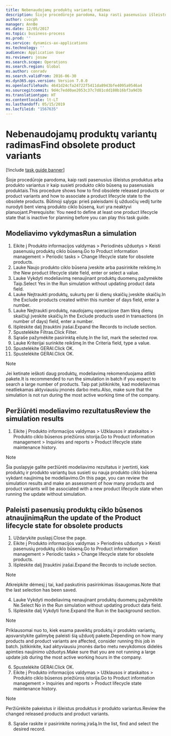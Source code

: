 ```yaml
---
title: Nebenaudojamų produktų variantų radimas
description: Šioje procedūroje parodoma, kaip rasti pasenusius išleistus produktus arba produkto variantus ir kaip susieti produkto ciklo būseną su pasenusiais produktais.
author: cvocph
manager: AnnBe
ms.date: 12/05/2017
ms.topic: business-process
ms.prod: ''
ms.service: dynamics-ax-applications
ms.technology: ''
audience: Application User
ms.reviewer: josaw
ms.search.scope: Operations
ms.search.region: Global
ms.author: conradv
ms.search.validFrom: 2016-06-30
ms.dyn365.ops.version: Version 7.0.0
ms.openlocfilehash: 4641d24cfa24722f5411da8943bfe4095a9546a4
ms.sourcegitcommit: 9d4c7edd0ae2053c37c7d81cdd180b16bf3a9d3b
ms.translationtype: HT
ms.contentlocale: lt-LT
ms.lasthandoff: 05/15/2019
ms.locfileid: "1567635"
---
```

# <a name="find-obsolete-product-variants"></a><span data-ttu-id="391b5-103">Nebenaudojamų produktų variantų radimas</span><span class="sxs-lookup"><span data-stu-id="391b5-103">Find obsolete product variants</span></span> 

[!include [task guide banner](../../includes/task-guide-banner.md)]

<span data-ttu-id="391b5-104">Šioje procedūroje parodoma, kaip rasti pasenusius išleistus produktus arba produkto variantus ir kaip susieti produkto ciklo būseną su pasenusiais produktais.</span><span class="sxs-lookup"><span data-stu-id="391b5-104">This procedure shows how to find obsolete released products or product variants and how to associate a product lifecycle state to the obsolete products.</span></span> <span data-ttu-id="391b5-105">Būtinoji sąlyga: prieš paleisdami šį užduočių vedlį turite nurodyti bent vieną produkto ciklo būseną, kuri yra neaktyvi planuojant.</span><span class="sxs-lookup"><span data-stu-id="391b5-105">Prerequisite: You need to define at least one product lifecycle state that is inactive for planning before you can play this task guide.</span></span>


## <a name="run-a-simulation"></a><span data-ttu-id="391b5-106">Modeliavimo vykdymas</span><span class="sxs-lookup"><span data-stu-id="391b5-106">Run a simulation</span></span>
1. <span data-ttu-id="391b5-107">Eikite į Produkto informacijos valdymas > Periodinės užduotys > Keisti pasenusių produktų ciklo būseną.</span><span class="sxs-lookup"><span data-stu-id="391b5-107">Go to Product information management > Periodic tasks > Change lifecycle state for obsolete products.</span></span>
2. <span data-ttu-id="391b5-108">Lauke Naujo produkto ciklo būsena įveskite arba pasirinkite reikšmę.</span><span class="sxs-lookup"><span data-stu-id="391b5-108">In the New product lifecycle state field, enter or select a value.</span></span>
3. <span data-ttu-id="391b5-109">Lauke Vykdyti modeliavimą nenaujinant produktų duomenų pažymėkite Taip.</span><span class="sxs-lookup"><span data-stu-id="391b5-109">Select Yes in the Run simulation without updating product data field.</span></span>
4. <span data-ttu-id="391b5-110">Lauke Neįtraukti produktų, sukurtų per ši dienų skaičių įveskite skaičių.</span><span class="sxs-lookup"><span data-stu-id="391b5-110">In the Exclude products created within this number of days field, enter a number.</span></span>
5. <span data-ttu-id="391b5-111">Lauke Neįtraukti produktų, naudojamų operacijose (tam tikrą dienų skaičių) įveskite skaičių.</span><span class="sxs-lookup"><span data-stu-id="391b5-111">In the Exclude products used in transactions (in number of days) field, enter a number.</span></span>
6. <span data-ttu-id="391b5-112">Išplėskite dalį Įtrauktini įrašai.</span><span class="sxs-lookup"><span data-stu-id="391b5-112">Expand the Records to include section.</span></span>
7. <span data-ttu-id="391b5-113">Spustelėkite Filtras.</span><span class="sxs-lookup"><span data-stu-id="391b5-113">Click Filter.</span></span>
8. <span data-ttu-id="391b5-114">Sąraše pažymėkite pasirinktą eilutę.</span><span class="sxs-lookup"><span data-stu-id="391b5-114">In the list, mark the selected row.</span></span>
9. <span data-ttu-id="391b5-115">Lauke Kriterijai surinkite reikšmę.</span><span class="sxs-lookup"><span data-stu-id="391b5-115">In the Criteria field, type a value.</span></span>
10. <span data-ttu-id="391b5-116">Spustelėkite GERAI.</span><span class="sxs-lookup"><span data-stu-id="391b5-116">Click OK.</span></span>
11. <span data-ttu-id="391b5-117">Spustelėkite GERAI.</span><span class="sxs-lookup"><span data-stu-id="391b5-117">Click OK.</span></span>

> [!NOTE]
> <span data-ttu-id="391b5-118">Jei ketinate ieškoti daug produktų, modeliavimą rekomenduojama atlikti pakete.</span><span class="sxs-lookup"><span data-stu-id="391b5-118">It is recommended to run the simulation in batch if you expect to search a large number of products.</span></span> <span data-ttu-id="391b5-119">Taip pat įsitikinkite, kad modeliavimas neatliekamas aktyviausiu įmonės darbo metu.</span><span class="sxs-lookup"><span data-stu-id="391b5-119">Also, make sure that the simulation is not run during the most active working time of the company.</span></span>  

## <a name="review-the-simulation-results"></a><span data-ttu-id="391b5-120">Peržiūrėti modeliavimo rezultatus</span><span class="sxs-lookup"><span data-stu-id="391b5-120">Review the simulation results</span></span>
1. <span data-ttu-id="391b5-121">Eikite į Produkto informacijos valdymas > Užklausos ir ataskaitos > Produkto ciklo būsenos priežiūros istorija.</span><span class="sxs-lookup"><span data-stu-id="391b5-121">Go to Product information management > Inquiries and reports > Product lifecycle state maintenance history.</span></span>
   
> [!NOTE]
> <span data-ttu-id="391b5-122">Šia puslapyje galite peržiūrėti modeliavimo rezultatus ir įvertinti, kiek produktų ir produkto variantų bus susieti su nauja produkto ciklo būsena vykdant naujinimą be modeliavimo.</span><span class="sxs-lookup"><span data-stu-id="391b5-122">On this page, you can review the simulation results and make an assessment of how many products and product variants will be associated with a new product lifecycle state when running the update without simulation.</span></span>  

## <a name="run-the-update-of-the-product-lifecycle-state-for-obsolete-products"></a><span data-ttu-id="391b5-123">Paleisti pasenusių produktų ciklo būsenos atnaujinimą</span><span class="sxs-lookup"><span data-stu-id="391b5-123">Run the update of the Product lifecycle state for obsolete products</span></span>
1. <span data-ttu-id="391b5-124">Uždarykite puslapį.</span><span class="sxs-lookup"><span data-stu-id="391b5-124">Close the page.</span></span>
2. <span data-ttu-id="391b5-125">Eikite į Produkto informacijos valdymas > Periodinės užduotys > Keisti pasenusių produktų ciklo būseną.</span><span class="sxs-lookup"><span data-stu-id="391b5-125">Go to Product information management > Periodic tasks > Change lifecycle state for obsolete products.</span></span>
3. <span data-ttu-id="391b5-126">Išplėskite dalį Įtrauktini įrašai.</span><span class="sxs-lookup"><span data-stu-id="391b5-126">Expand the Records to include section.</span></span>

> [!NOTE]
> <span data-ttu-id="391b5-127">Atkreipkite dėmesį į tai, kad paskutinis pasirinkimas išsaugomas.</span><span class="sxs-lookup"><span data-stu-id="391b5-127">Note that the last selection has been saved.</span></span>  

4. <span data-ttu-id="391b5-128">Lauke Vykdyti modeliavimą nenaujinant produktų duomenų pažymėkite Ne.</span><span class="sxs-lookup"><span data-stu-id="391b5-128">Select No in the Run simulation without updating product data field.</span></span>
5. <span data-ttu-id="391b5-129">Išplėskite dalį Vykdyti fone.</span><span class="sxs-lookup"><span data-stu-id="391b5-129">Expand the Run in the background section.</span></span>

> [!NOTE]
> <span data-ttu-id="391b5-130">Priklausomai nuo to, kiek esama paveiktų produktų ir produkto variantų, apsvarstykite galimybę paleisti šią užduotį pakete.</span><span class="sxs-lookup"><span data-stu-id="391b5-130">Depending on how many products and product variants are affected, consider running this job in batch.</span></span> <span data-ttu-id="391b5-131">Įsitikinkite, kad aktyviausiu įmonės darbo metu nevykdomos didelės apimties naujinimo užduotys.</span><span class="sxs-lookup"><span data-stu-id="391b5-131">Make sure that you are not running a large update job during the most active working hours in the company.</span></span>  

6. <span data-ttu-id="391b5-132">Spustelėkite GERAI.</span><span class="sxs-lookup"><span data-stu-id="391b5-132">Click OK.</span></span>
7. <span data-ttu-id="391b5-133">Eikite į Produkto informacijos valdymas > Užklausos ir ataskaitos > Produkto ciklo būsenos priežiūros istorija.</span><span class="sxs-lookup"><span data-stu-id="391b5-133">Go to Product information management > Inquiries and reports > Product lifecycle state maintenance history.</span></span>

> [!NOTE]
> <span data-ttu-id="391b5-134">Peržiūrėkite pakeistus ir išleistus produktus ir produkto variantus.</span><span class="sxs-lookup"><span data-stu-id="391b5-134">Review the changed released products and product variants.</span></span>  

8. <span data-ttu-id="391b5-135">Sąraše raskite ir pasirinkite norimą įrašą.</span><span class="sxs-lookup"><span data-stu-id="391b5-135">In the list, find and select the desired record.</span></span>

